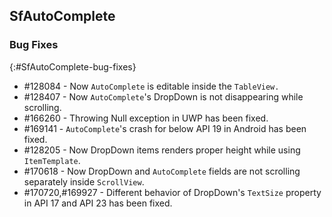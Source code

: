 ## SfAutoComplete

### Bug Fixes
{:#SfAutoComplete-bug-fixes}

* \#128084 - Now `AutoComplete` is editable inside the `TableView.`
* \#128407 - Now `AutoComplete`'s DropDown is not disappearing while scrolling.
* \#166260 - Throwing Null exception in UWP has been fixed.
* \#169141 - `AutoComplete`'s crash for below API 19 in Android has been fixed.
* \#128205 - Now DropDown items renders proper height while using `ItemTemplate`.
* \#170618 - Now DropDown and `AutoComplete` fields are not scrolling separately inside `ScrollView`.
* \#170720,\#169927 - Different behavior of DropDown's `TextSize` property in API 17 and API 23 has been fixed.
